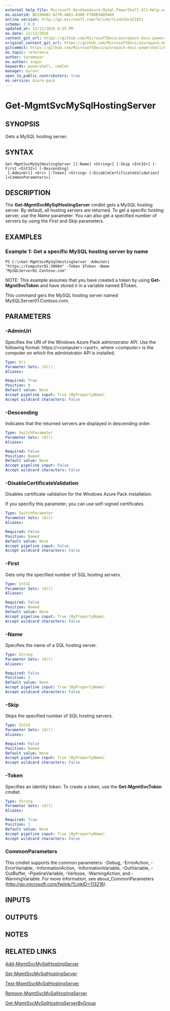 ```yaml
---
external help file: Microsoft.WindowsAzure.MySql.PowerShell.dll-Help.xml
ms.assetid: BD108AB2-A278-4A81-A30E-F70DB3A094A9
online version: http://go.microsoft.com/fwlink/?LinkID=321821
schema: 2.0.0
updated_at: 12/12/2016 9:25 PM
ms.date: 12/12/2016
content_git_url: https://github.com/MicrosoftDocs/azurepack-docs-powershell/blob/live/AzurePack-cmdlets/MySQL/v1.0/Get-MgmtSvcMySqlHostingServer.md
original_content_git_url: https://github.com/MicrosoftDocs/azurepack-docs-powershell/blob/live/AzurePack-cmdlets/MySQL/v1.0/Get-MgmtSvcMySqlHostingServer.md
gitcommit: https://github.com/MicrosoftDocs/azurepack-docs-powershell/blob/b83cde31c8e8df3140400b62cc6698cfc8f37a47/AzurePack-cmdlets/MySQL/v1.0/Get-MgmtSvcMySqlHostingServer.md
ms.topic: reference
author: tarameyer
ms.author: sngun
keywords: powershell, cmdlet
manager: byronr
open_to_public_contributors: true
ms.service: Azure-pack
---
```


# Get-MgmtSvcMySqlHostingServer

## SYNOPSIS
Gets a MySQL hosting server.

## SYNTAX

```
Get-MgmtSvcMySqlHostingServer [[-Name] <String>] [-Skip <Int32>] [-First <Int32>] [-Descending]
 [-AdminUri] <Uri> [-Token] <String> [-DisableCertificateValidation] [<CommonParameters>]
```

## DESCRIPTION
The **Get-MgmtSvcMySqlHostingServer** cmdlet gets a MySQL hosting server.
By default, all hosting servers are returned.
To get a specific hosting server, use the *Name* parameter.
You can also get a specified number of servers by using the *First* and *Skip* parameters.

## EXAMPLES

### Example 1: Get a specific MySQL hosting server by name
```
PS C:\>Get-MgmtSvcMySqlHostingServer -AdminUri "https://Computer01:30004" -Token $Token -Name "MySQLServer01.Contoso.com"
```

NOTE: This example assumes that you have created a token by using **Get-MgmtSvcToken** and have stored it in a variable named $Token.

This command gers the MySQL hosting server named MySQLServer01.Contoso.com.

## PARAMETERS

### -AdminUri
Specifies the URI of the Windows Azure Pack administrator API.
Use the following format: https://\<computer\>:\<port\>, where \<computer\> is the computer on which the administrator API is installed.

```yaml
Type: Uri
Parameter Sets: (All)
Aliases: 

Required: True
Position: 0
Default value: None
Accept pipeline input: True (ByPropertyName)
Accept wildcard characters: False
```

### -Descending
Indicates that the returned servers are displayed in descending order.

```yaml
Type: SwitchParameter
Parameter Sets: (All)
Aliases: 

Required: False
Position: Named
Default value: None
Accept pipeline input: False
Accept wildcard characters: False
```

### -DisableCertificateValidation
Disables certificate validation for the Windows Azure Pack installation.

If you specifiy this parameter, you can use self-signed certificates.

```yaml
Type: SwitchParameter
Parameter Sets: (All)
Aliases: 

Required: False
Position: Named
Default value: None
Accept pipeline input: False
Accept wildcard characters: False
```

### -First
Gets only the specified number of SQL hosting servers.

```yaml
Type: Int32
Parameter Sets: (All)
Aliases: 

Required: False
Position: Named
Default value: None
Accept pipeline input: True (ByPropertyName)
Accept wildcard characters: False
```

### -Name
Specifies the name of a SQL hosting server.

```yaml
Type: String
Parameter Sets: (All)
Aliases: 

Required: False
Position: 2
Default value: None
Accept pipeline input: True (ByPropertyName)
Accept wildcard characters: False
```

### -Skip
Skips the specified number of SQL hosting servers.

```yaml
Type: Int32
Parameter Sets: (All)
Aliases: 

Required: False
Position: Named
Default value: None
Accept pipeline input: True (ByPropertyName)
Accept wildcard characters: False
```

### -Token
Specifies an identity token.
To create a token, use the **Get-MgmtSvcToken** cmdlet.

```yaml
Type: String
Parameter Sets: (All)
Aliases: 

Required: True
Position: 1
Default value: None
Accept pipeline input: True (ByPropertyName)
Accept wildcard characters: False
```

### CommonParameters
This cmdlet supports the common parameters: -Debug, -ErrorAction, -ErrorVariable, -InformationAction, -InformationVariable, -OutVariable, -OutBuffer, -PipelineVariable, -Verbose, -WarningAction, and -WarningVariable. For more information, see about_CommonParameters (http://go.microsoft.com/fwlink/?LinkID=113216).

## INPUTS

## OUTPUTS

## NOTES

## RELATED LINKS

[Add-MgmtSvcMySqlHostingServer](xref:MySQL/v1.0/Add-MgmtSvcMySqlHostingServer.md)

[Set-MgmtSvcMySqlHostingServer](xref:MySQL/v1.0/Set-MgmtSvcMySqlHostingServer.md)

[Test-MgmtSvcMySqlHostingServer](xref:MySQL/v1.0/Test-MgmtSvcMySqlHostingServer.md)

[Remove-MgmtSvcMySqlHostingServer](xref:MySQL/v1.0/Remove-MgmtSvcMySqlHostingServer.md)

[Get-MgmtSvcMySqlHostingServerByGroup](xref:MySQL/v1.0/Get-MgmtSvcMySqlHostingServerByGroup.md)


